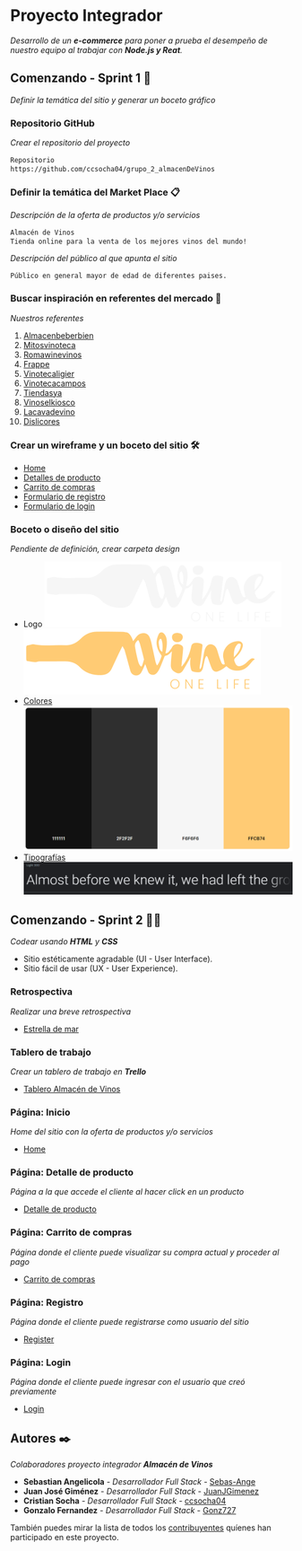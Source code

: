 # Proyecto Integrador

_Desarrollo de un **e-commerce** para poner a prueba el desempeño de nuestro equipo al trabajar con **Node.js y Reat**._

## Comenzando - Sprint 1 🚀

_Definir la temática del sitio y generar un boceto gráfico_


### Repositorio GitHub

_Crear el repositorio del proyecto_

```
Repositorio
https://github.com/ccsocha04/grupo_2_almacenDeVinos
```


### Definir la temática del Market Place 📋

_Descripción de la oferta de productos y/o servicios_

```
Almacén de Vinos
Tienda online para la venta de los mejores vinos del mundo!
```

_Descripción del público al que apunta el sitio_

```
Público en general mayor de edad de diferentes paises.
```


### Buscar inspiración en referentes del mercado 📌

_Nuestros referentes_

1. [Almacenbeberbien](https://almacenbeberbien.com/#)
2. [Mitosvinoteca](https://www.mitosvinoteca.com.ar/)
3. [Romawinevinos](https://www.romawinevinos.com.ar/)
4. [Frappe](https://frappe.com.ar/)
5. [Vinotecaligier](https://vinotecaligier.com/)
6. [Vinotecacampos](https://www.vinotecacampos.com.ar/)
7. [Tiendasya](https://www.tiendasya.com.co/licores/)
8. [Vinoselkiosco](https://www.vinoselkiosco.com/)
9. [Lacavadevino](https://www.lacavadevino.com/)
10. [Dislicores](https://www.dislicores.com/)


### Crear un wireframe y un boceto del sitio 🛠️

* [Home](https://github.com/ccsocha04/grupo_2_almacenDeVinos/blob/main/wireframes/home.pdf)
* [Detalles de producto](https://github.com/ccsocha04/grupo_2_almacenDeVinos/blob/main/wireframes/Detalle%20del%20producto.pdf)
* [Carrito de compras](https://github.com/ccsocha04/grupo_2_almacenDeVinos/blob/main/wireframes/carrito.pdf)
* [Formulario de registro](https://github.com/ccsocha04/grupo_2_almacenDeVinos/blob/main/wireframes/registro.pdf)
* [Formulario de login](https://github.com/ccsocha04/grupo_2_almacenDeVinos/blob/main/wireframes/log%20in.pdf)


### Boceto o diseño del sitio

_Pendiente de definición, crear carpeta design_

* Logo
![Logo Wine ONE LIFE](https://raw.githubusercontent.com/ccsocha04/grupo_2_almacenDeVinos/11054ff173c051783b71375452acbaacf07e5876/public/img/logo/logo-wineonelife-blanco.svg)
![Logo Wine ONE LIFE](https://raw.githubusercontent.com/ccsocha04/grupo_2_almacenDeVinos/11054ff173c051783b71375452acbaacf07e5876/public/img/logo/logo-wineonelife-dorado.svg)
* [Colores](https://coolors.co/palette/111111-2f2f2f-f6f6f6-ffcb74)
![Paleta de Colores](https://raw.githubusercontent.com/ccsocha04/grupo_2_almacenDeVinos/main/public/img/colores/colores.PNG)
* [Tipografías](https://fonts.google.com/share?selection.family=Roboto:wght@300)
![Tipografía](https://raw.githubusercontent.com/ccsocha04/grupo_2_almacenDeVinos/main/public/img/tipograf%C3%ADa/tipograf%C3%ADa.PNG)


## Comenzando - Sprint 2 🚀🚀

_Codear usando **HTML** y **CSS**_

* Sitio estéticamente agradable (UI - User Interface).
* Sitio fácil de usar (UX - User Experience).


### Retrospectiva

_Realizar una breve retrospectiva_

* [Estrella de mar](https://github.com/ccsocha04/grupo_2_almacenDeVinos/blob/main/retro.md)

### Tablero de trabajo

_Crear un tablero de trabajo en **Trello**_

* [Tablero Almacén de Vinos](https://trello.com/b/u69BLLET/primera-entrega)


### Página: Inicio

_Home del sitio con la oferta de productos y/o servicios_

* [Home](https://github.com/ccsocha04/grupo_2_almacenDeVinos/blob/main/views/home.html)

### Página: Detalle de producto

_Página a la que accede el cliente al hacer click en un producto_

* [Detalle de producto](https://github.com/ccsocha04/grupo_2_almacenDeVinos/blob/main/views/product-detail.html)

### Página: Carrito de compras

_Página donde el cliente puede visualizar su compra actual y proceder al pago_

* [Carrito de compras](https://github.com/ccsocha04/grupo_2_almacenDeVinos/blob/main/views/cart.html)

### Página: Registro

_Página donde el cliente puede registrarse como usuario del sitio_

* [Register](https://github.com/ccsocha04/grupo_2_almacenDeVinos/blob/main/views/login.html)
### Página: Login

_Página donde el cliente puede ingresar con el usuario que creó previamente_

* [Login](https://github.com/ccsocha04/grupo_2_almacenDeVinos/blob/main/views/login.html)

## Autores ✒️

_Colaboradores proyecto integrador **Almacén de Vinos**_

* **Sebastian Angelicola** - *Desarrollador Full Stack* - [Sebas-Ange](https://github.com/Sebas-Ange)
* **Juan José Giménez** - *Desarrollador Full Stack* - [JuanJGimenez](https://github.com/JuanJGimenez)
* **Cristian Socha** - *Desarrollador Full Stack* - [ccsocha04](https://github.com/ccsocha04)
* **Gonzalo Fernandez** - *Desarrollador Full Stack* - [Gonz727](https://github.com/Gonz727)

También puedes mirar la lista de todos los [contribuyentes](https://github.com/ccsocha04/grupo_2_almacenDeVinos/graphs/contributors) quíenes han participado en este proyecto. 


